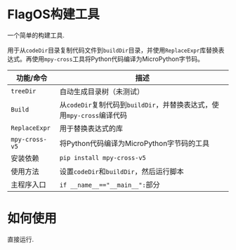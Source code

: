 # FlagOS构建工具

一个简单的构建工具.

用于从`codeDir`目录复制代码文件到`buildDir`目录，并使用`ReplaceExpr`库替换表达式。再使用`mpy-cross`工具将Python代码编译为MicroPython字节码。

| 功能/命令       | 描述 |
|----------------|--------------------------------------|
| `treeDir`       | 自动生成目录树（未测试）                       |
| `Build`         | 从`codeDir`复制代码到`buildDir`，并替换表达式，使用`mpy-cross`编译代码   |
| `ReplaceExpr`   | 用于替换表达式的库                             |
| `mpy-cross-v5`  | 将Python代码编译为MicroPython字节码的工具        |
| 安装依赖       | `pip install mpy-cross-v5`                    |
| 使用方法       | 设置`codeDir`和`buildDir`，然后运行脚本          |
| 主程序入口     | `if __name__=="__main__":`部分                  |

# 如何使用

直接运行.